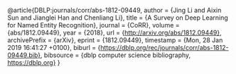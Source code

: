 @article{DBLP:journals/corr/abs-1812-09449,
  author    = {Jing Li and
               Aixin Sun and
               Jianglei Han and
               Chenliang Li},
  title     = {A Survey on Deep Learning for Named Entity Recognition},
  journal   = {CoRR},
  volume    = {abs/1812.09449},
  year      = {2018},
  url       = {http://arxiv.org/abs/1812.09449},
  archivePrefix = {arXiv},
  eprint    = {1812.09449},
  timestamp = {Mon, 28 Jan 2019 16:41:27 +0100},
  biburl    = {https://dblp.org/rec/journals/corr/abs-1812-09449.bib},
  bibsource = {dblp computer science bibliography, https://dblp.org}
}